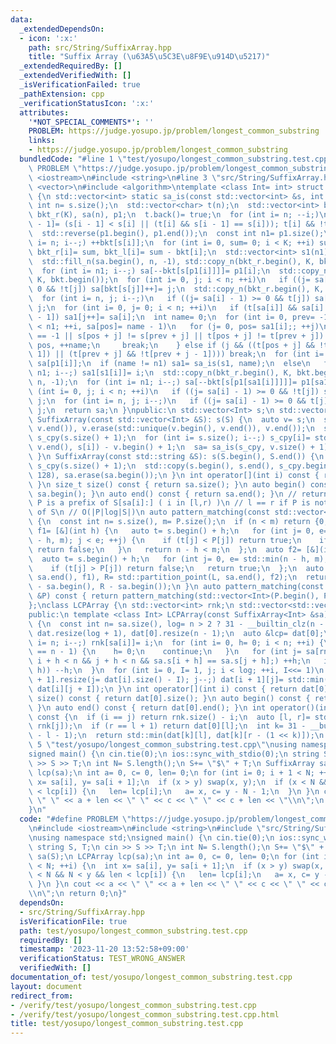 ```yaml
---
data:
  _extendedDependsOn:
  - icon: ':x:'
    path: src/String/SuffixArray.hpp
    title: "Suffix Array (\u63A5\u5C3E\u8F9E\u914D\u5217)"
  _extendedRequiredBy: []
  _extendedVerifiedWith: []
  _isVerificationFailed: true
  _pathExtension: cpp
  _verificationStatusIcon: ':x:'
  attributes:
    '*NOT_SPECIAL_COMMENTS*': ''
    PROBLEM: https://judge.yosupo.jp/problem/longest_common_substring
    links:
    - https://judge.yosupo.jp/problem/longest_common_substring
  bundledCode: "#line 1 \"test/yosupo/longest_common_substring.test.cpp\"\n#define\
    \ PROBLEM \"https://judge.yosupo.jp/problem/longest_common_substring\"\n#include\
    \ <iostream>\n#include <string>\n#line 3 \"src/String/SuffixArray.hpp\"\n#include\
    \ <vector>\n#include <algorithm>\ntemplate <class Int= int> struct SuffixArray\
    \ {\n std::vector<int> static sa_is(const std::vector<int> &s, int K) {\n  const\
    \ int n= s.size();\n  std::vector<char> t(n);\n  std::vector<int> bkt(K, 0), bkt_l(K),\
    \ bkt_r(K), sa(n), p1;\n  t.back()= true;\n  for (int i= n; --i;)\n   if (t[i\
    \ - 1]= (s[i - 1] < s[i] || (t[i] && s[i - 1] == s[i])); t[i] && !t[i - 1]) p1.push_back(i);\n\
    \  std::reverse(p1.begin(), p1.end());\n  const int n1= p1.size();\n  for (int\
    \ i= n; i--;) ++bkt[s[i]];\n  for (int i= 0, sum= 0; i < K; ++i) sum+= bkt[i],\
    \ bkt_r[i]= sum, bkt_l[i]= sum - bkt[i];\n  std::vector<int> s1(n1), sa1(n1);\n\
    \  std::fill_n(sa.begin(), n, -1), std::copy_n(bkt_r.begin(), K, bkt.begin());\n\
    \  for (int i= n1; i--;) sa[--bkt[s[p1[i]]]]= p1[i];\n  std::copy_n(bkt_l.begin(),\
    \ K, bkt.begin());\n  for (int i= 0, j; i < n; ++i)\n   if ((j= sa[i] - 1) >=\
    \ 0 && !t[j]) sa[bkt[s[j]]++]= j;\n  std::copy_n(bkt_r.begin(), K, bkt.begin());\n\
    \  for (int i= n, j; i--;)\n   if ((j= sa[i] - 1) >= 0 && t[j]) sa[--bkt[s[j]]]=\
    \ j;\n  for (int i= 0, j= 0; i < n; ++i)\n   if (t[sa[i]] && sa[i] > 0 && !t[sa[i]\
    \ - 1]) sa1[j++]= sa[i];\n  int name= 0;\n  for (int i= 0, prev= -1, j, pos; i\
    \ < n1; ++i, sa[pos]= name - 1)\n   for (j= 0, pos= sa1[i];; ++j)\n    if (prev\
    \ == -1 || s[pos + j] != s[prev + j] || t[pos + j] != t[prev + j]) {\n     prev=\
    \ pos, ++name;\n     break;\n    } else if (j && ((t[pos + j] && !t[pos + j -\
    \ 1]) || (t[prev + j] && !t[prev + j - 1]))) break;\n  for (int i= n1; i--;) s1[i]=\
    \ sa[p1[i]];\n  if (name != n1) sa1= sa_is(s1, name);\n  else\n   for (int i=\
    \ n1; i--;) sa1[s1[i]]= i;\n  std::copy_n(bkt_r.begin(), K, bkt.begin()), std::fill_n(sa.begin(),\
    \ n, -1);\n  for (int i= n1; i--;) sa[--bkt[s[p1[sa1[i]]]]]= p1[sa1[i]];\n  for\
    \ (int i= 0, j; i < n; ++i)\n   if ((j= sa[i] - 1) >= 0 && !t[j]) sa[bkt_l[s[j]]++]=\
    \ j;\n  for (int i= n, j; i--;)\n   if ((j= sa[i] - 1) >= 0 && t[j]) sa[--bkt_r[s[j]]]=\
    \ j;\n  return sa;\n }\npublic:\n std::vector<Int> s;\n std::vector<int> sa;\n\
    \ SuffixArray(const std::vector<Int> &S): s(S) {\n  auto v= s;\n  std::sort(v.begin(),\
    \ v.end()), v.erase(std::unique(v.begin(), v.end()), v.end());\n  std::vector<int>\
    \ s_cpy(s.size() + 1);\n  for (int i= s.size(); i--;) s_cpy[i]= std::lower_bound(v.begin(),\
    \ v.end(), s[i]) - v.begin() + 1;\n  sa= sa_is(s_cpy, v.size() + 1), sa.erase(sa.begin());\n\
    \ }\n SuffixArray(const std::string &S): s(S.begin(), S.end()) {\n  std::vector<int>\
    \ s_cpy(s.size() + 1);\n  std::copy(s.begin(), s.end(), s_cpy.begin()), sa= sa_is(s_cpy,\
    \ 128), sa.erase(sa.begin());\n }\n int operator[](int i) const { return sa[i];\
    \ }\n size_t size() const { return sa.size(); }\n auto begin() const { return\
    \ sa.begin(); }\n auto end() const { return sa.end(); }\n // return {l,r} s.t.\
    \ P is a prefix of S[sa[i]:] ( i in [l,r) )\n // l == r if P is not a substring\
    \ of S\n // O(|P|log|S|)\n auto pattern_matching(const std::vector<Int> &P) const\
    \ {\n  const int n= s.size(), m= P.size();\n  if (n < m) return {0, 0};\n  auto\
    \ f1= [&](int h) {\n   auto t= s.begin() + h;\n   for (int j= 0, e= std::min(n\
    \ - h, m); j < e; ++j) {\n    if (t[j] < P[j]) return true;\n    if (t[j] > P[j])\
    \ return false;\n   }\n   return n - h < m;\n  };\n  auto f2= [&](int h) {\n \
    \  auto t= s.begin() + h;\n   for (int j= 0, e= std::min(n - h, m); j < e; ++j)\n\
    \    if (t[j] > P[j]) return false;\n   return true;\n  };\n  auto L= std::partition_point(sa.begin(),\
    \ sa.end(), f1), R= std::partition_point(L, sa.end(), f2);\n  return std::make_pair(L\
    \ - sa.begin(), R - sa.begin());\n }\n auto pattern_matching(const std::string\
    \ &P) const { return pattern_matching(std::vector<Int>(P.begin(), P.end())); }\n\
    };\nclass LCPArray {\n std::vector<int> rnk;\n std::vector<std::vector<int>> dat;\n\
    public:\n template <class Int> LCPArray(const SuffixArray<Int> &sa): rnk(sa.size())\
    \ {\n  const int n= sa.size(), log= n > 2 ? 31 - __builtin_clz(n - 2) : 0;\n \
    \ dat.resize(log + 1), dat[0].resize(n - 1);\n  auto &lcp= dat[0];\n  for (int\
    \ i= n; i--;) rnk[sa[i]]= i;\n  for (int i= 0, h= 0; i < n; ++i) {\n   if (rnk[i]\
    \ == n - 1) {\n    h= 0;\n    continue;\n   }\n   for (int j= sa[rnk[i] + 1];\
    \ i + h < n && j + h < n && sa.s[i + h] == sa.s[j + h];) ++h;\n   if ((lcp[rnk[i]]=\
    \ h)) --h;\n  }\n  for (int i= 0, I= 1, j; i < log; ++i, I<<= 1)\n   for (dat[i\
    \ + 1].resize(j= dat[i].size() - I); j--;) dat[i + 1][j]= std::min(dat[i][j],\
    \ dat[i][j + I]);\n }\n int operator[](int i) const { return dat[0][i]; }\n size_t\
    \ size() const { return dat[0].size(); }\n auto begin() const { return dat[0].begin();\
    \ }\n auto end() const { return dat[0].end(); }\n int operator()(int i, int j)\
    \ const {\n  if (i == j) return rnk.size() - i;\n  auto [l, r]= std::minmax(rnk[i],\
    \ rnk[j]);\n  if (r == l + 1) return dat[0][l];\n  int k= 31 - __builtin_clz(r\
    \ - l - 1);\n  return std::min(dat[k][l], dat[k][r - (1 << k)]);\n }\n};\n#line\
    \ 5 \"test/yosupo/longest_common_substring.test.cpp\"\nusing namespace std;\n\
    signed main() {\n cin.tie(0);\n ios::sync_with_stdio(0);\n string S, T;\n cin\
    \ >> S >> T;\n int N= S.length();\n S+= \"$\" + T;\n SuffixArray sa(S);\n LCPArray\
    \ lcp(sa);\n int a= 0, c= 0, len= 0;\n for (int i= 0; i + 1 < N; ++i) {\n  int\
    \ x= sa[i], y= sa[i + 1];\n  if (x > y) swap(x, y);\n  if (x < N && N < y && len\
    \ < lcp[i]) {\n   len= lcp[i];\n   a= x, c= y - N - 1;\n  }\n }\n cout << a <<\
    \ \" \" << a + len << \" \" << c << \" \" << c + len << \"\\n\";\n return 0;\n\
    }\n"
  code: "#define PROBLEM \"https://judge.yosupo.jp/problem/longest_common_substring\"\
    \n#include <iostream>\n#include <string>\n#include \"src/String/SuffixArray.hpp\"\
    \nusing namespace std;\nsigned main() {\n cin.tie(0);\n ios::sync_with_stdio(0);\n\
    \ string S, T;\n cin >> S >> T;\n int N= S.length();\n S+= \"$\" + T;\n SuffixArray\
    \ sa(S);\n LCPArray lcp(sa);\n int a= 0, c= 0, len= 0;\n for (int i= 0; i + 1\
    \ < N; ++i) {\n  int x= sa[i], y= sa[i + 1];\n  if (x > y) swap(x, y);\n  if (x\
    \ < N && N < y && len < lcp[i]) {\n   len= lcp[i];\n   a= x, c= y - N - 1;\n \
    \ }\n }\n cout << a << \" \" << a + len << \" \" << c << \" \" << c + len << \"\
    \\n\";\n return 0;\n}"
  dependsOn:
  - src/String/SuffixArray.hpp
  isVerificationFile: true
  path: test/yosupo/longest_common_substring.test.cpp
  requiredBy: []
  timestamp: '2023-11-20 13:52:58+09:00'
  verificationStatus: TEST_WRONG_ANSWER
  verifiedWith: []
documentation_of: test/yosupo/longest_common_substring.test.cpp
layout: document
redirect_from:
- /verify/test/yosupo/longest_common_substring.test.cpp
- /verify/test/yosupo/longest_common_substring.test.cpp.html
title: test/yosupo/longest_common_substring.test.cpp
---
```

